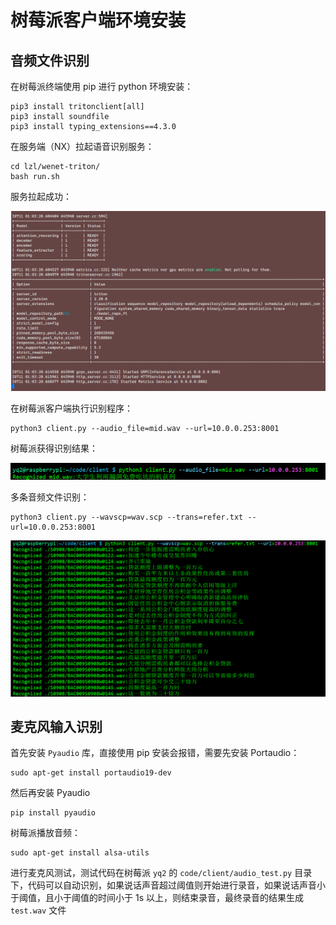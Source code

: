 # 树莓派客户端环境安装

## 音频文件识别

在树莓派终端使用 pip 进行 python 环境安装：

```
pip3 install tritonclient[all]
pip3 install soundfile
pip3 install typing_extensions==4.3.0
```

在服务端（NX）拉起语音识别服务：

```
cd lzl/wenet-triton/
bash run.sh
```

服务拉起成功：

![](../../../figs.assets/image-20230711090901760.png)

在树莓派客户端执行识别程序：

```
python3 client.py --audio_file=mid.wav --url=10.0.0.253:8001
```

树莓派获得识别结果：

![](../../../figs.assets/image-20230711091715500.png)

多条音频文件识别：

```
python3 client.py --wavscp=wav.scp --trans=refer.txt --url=10.0.0.253:8001
```

![](../../../figs.assets/image-20230711092759942.png)

## 麦克风输入识别

首先安装 `Pyaudio` 库，直接使用 pip 安装会报错，需要先安装 Portaudio：

```
sudo apt-get install portaudio19-dev
```

然后再安装 Pyaudio

```
pip install pyaudio
```

树莓派播放音频：

```
sudo apt-get install alsa-utils
```

进行麦克风测试，测试代码在树莓派 `yq2` 的 `code/client/audio_test.py` 目录下，代码可以自动识别，如果说话声音超过阈值则开始进行录音，如果说话声音小于阈值，且小于阈值的时间小于 1s 以上，则结束录音，最终录音的结果生成 `test.wav` 文件

<audio src="./test.wav">





